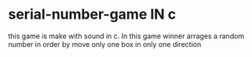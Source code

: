 # serial-number-game IN c
this game is make with sound in c. In this game winner arrages a random number  in order by move only one box in only one direction 

